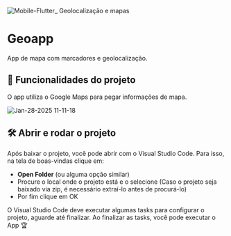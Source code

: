 ![Mobile-Flutter_ Geolocalização e mapas](https://github.com/user-attachments/assets/a0e6973e-c81c-47d2-9e9c-6b1298b51003)

# Geoapp

App de mapa com marcadores e geolocalização.

## 🔨 Funcionalidades do projeto

O app utiliza o Google Maps para pegar informações de mapa.

![Jan-28-2025 11-11-18](https://github.com/user-attachments/assets/9990c4f5-6183-42b8-96bc-56ab0e48c34c)

## 🛠️ Abrir e rodar o projeto

Após baixar o projeto, você pode abrir com o Visual Studio Code. Para isso, na tela de boas-vindas clique em:

- **Open Folder** (ou alguma opção similar)
- Procure o local onde o projeto está e o selecione (Caso o projeto seja baixado via zip, é necessário extraí-lo antes de procurá-lo)
- Por fim clique em OK

O Visual Studio Code deve executar algumas tasks para configurar o projeto, aguarde até finalizar. Ao finalizar as tasks, você pode executar o App 🏆 
